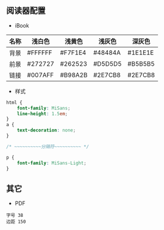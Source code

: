 ## 阅读器配置

- iBook

| 名称 | 浅白色   | 浅黄色   | 浅灰色   | 深灰色   |
| --- | --- | --- | --- | --- |
| 背景 | #FFFFFF | #F7F1E4 | #48484A | #1E1E1E |
| 前景 | #272727 | #262523 | #D5D5D5 | #B5B5B5 |
| 链接 | #007AFF | #B98A2B | #2E7CB8 | #2E7CB8 |


- 样式

```css
html {
    font-family: MiSans;
    line-height: 1.5em;
}
a {
    text-decoration: none;
}
```
```css
/* ~~~~~~~~~~分隔符~~~~~~~~~~ */
```
```css
p {
    font-family: MiSans-Light;
}
```

## 其它

- PDF
```
字号 38
边距 150
```
